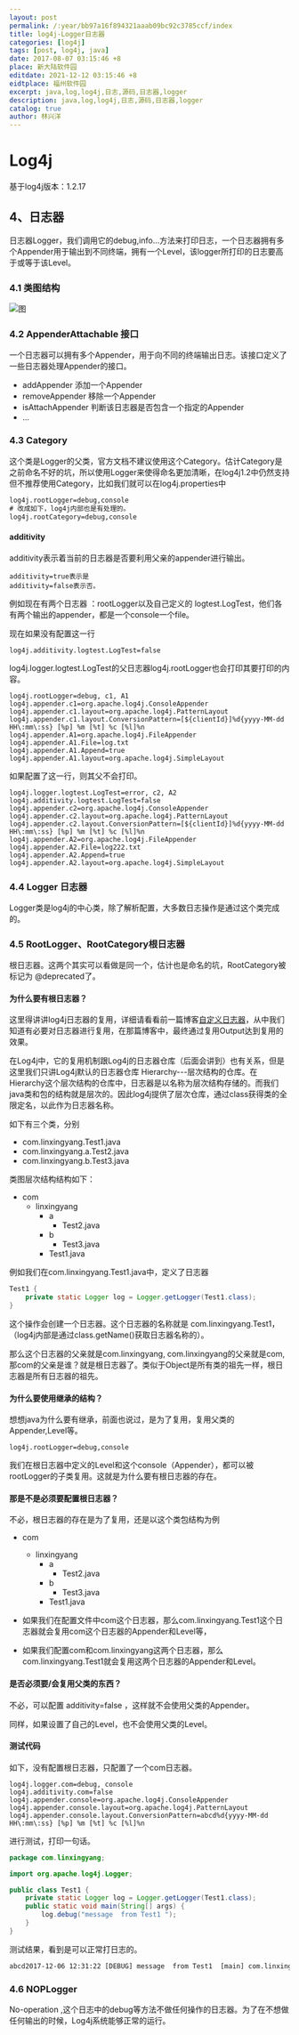 ```yaml
---
layout: post
permalink: /:year/bb97a16f894321aaab09bc92c3785ccf/index
title: log4j-Logger日志器
categories: [log4j]
tags: [post, log4j, java]
date: 2017-08-07 03:15:46 +8
place: 新大陆软件园
editdate: 2021-12-12 03:15:46 +8
eidtplace: 福州软件园
excerpt: java,log,log4j,日志,源码,日志器,logger
description: java,log,log4j,日志,源码,日志器,logger
catalog: true
author: 林兴洋
---
```


# Log4j
基于log4j版本：1.2.17

## 4、日志器

日志器Logger，我们调用它的debug,info...方法来打印日志，一个日志器拥有多个Appender用于输出到不同终端，拥有一个Level，该logger所打印的日志要高于或等于该Level。

### 4.1 类图结构

![图](https://gitee.com/linxingyang/at-2020-10-02-image/raw/master/image/L-log4j/image/2017-08-05/loggerstruct.png)

### 4.2 AppenderAttachable 接口

一个日志器可以拥有多个Appender，用于向不同的终端输出日志。该接口定义了一些日志器处理Appender的接口。
* addAppender 添加一个Appender
* removeAppender  移除一个Appender
* isAttachAppender 判断该日志器是否包含一个指定的Appender
* ...

### 4.3 Category

这个类是Logger的父类，官方文档不建议使用这个Category。估计Category是之前命名不好的坑，所以使用Logger来使得命名更加清晰，在log4j1.2中仍然支持但不推荐使用Category，比如我们就可以在log4j.properties中

```xml
log4j.rootLogger=debug,console
# 改成如下，log4j内部也是有处理的。
log4j.rootCategory=debug,console
```

#### additivity

additivity表示着当前的日志器是否要利用父亲的appender进行输出。

```
additivity=true表示是
additivity=false表示否。
```

例如现在有两个日志器 ：rootLogger以及自己定义的 logtest.LogTest，他们各有两个输出的appender，都是一个console一个file。

现在如果没有配置这一行

```
log4j.additivity.logtest.LogTest=false
```

log4j.logger.logtest.LogTest的父日志器log4j.rootLogger也会打印其要打印的内容。

```properties
log4j.rootLogger=debug, c1, A1
log4j.appender.c1=org.apache.log4j.ConsoleAppender
log4j.appender.c1.layout=org.apache.log4j.PatternLayout
log4j.appender.c1.layout.ConversionPattern=[${clientId}]%d{yyyy-MM-dd HH\:mm\:ss} [%p] %m [%t] %c [%l]%n
log4j.appender.A1=org.apache.log4j.FileAppender
log4j.appender.A1.File=log.txt
log4j.appender.A1.Append=true
log4j.appender.A1.layout=org.apache.log4j.SimpleLayout
```

如果配置了这一行，则其父不会打印。

```properties
log4j.logger.logtest.LogTest=error, c2, A2
log4j.additivity.logtest.LogTest=false
log4j.appender.c2=org.apache.log4j.ConsoleAppender
log4j.appender.c2.layout=org.apache.log4j.PatternLayout
log4j.appender.c2.layout.ConversionPattern=[${clientId}]%d{yyyy-MM-dd HH\:mm\:ss} [%p] %m [%t] %c [%l]%n
log4j.appender.A2=org.apache.log4j.FileAppender
log4j.appender.A2.File=log222.txt
log4j.appender.A2.Append=true
log4j.appender.A2.layout=org.apache.log4j.SimpleLayout
```


### 4.4 Logger 日志器

Logger类是log4j的中心类，除了解析配置，大多数日志操作是通过这个类完成的。

### 4.5 RootLogger、RootCategory根日志器

根日志器。这两个其实可以看做是同一个，估计也是命名的坑，RootCategory被标记为 @deprecated了。


#### 为什么要有根日志器？

这里得讲讲log4j日志器的复用，详细请看看前一篇博客[自定义日志器](/2017/bb97a16f894d42aaab09bc92c3785fcf)，从中我们知道有必要对日志器进行复用，在那篇博客中，最终通过复用Output达到复用的效果。

在Log4j中，它的复用机制跟Log4j的日志器仓库（后面会讲到）也有关系，但是这里我们只讲Log4j默认的日志器仓库 Hierarchy---层次结构的仓库。在Hierarchy这个层次结构的仓库中，日志器是以名称为层次结构存储的。而我们java类和包的结构就是层次的。因此log4j提供了层次仓库，通过class获得类的全限定名，以此作为日志器名称。

如下有三个类，分别
* com.linxingyang.Test1.java
* com.linxingyang.a.Test2.java
* com.linxingyang.b.Test3.java

类图层次结构结构如下：

* com
  * linxingyang
    * a
      * Test2.java
    * b
      * Test3.java
    * Test1.java


例如我们在com.linxingyang.Test1.java中，定义了日志器

```java
Test1 {
	private static Logger log = Logger.getLogger(Test1.class);
}
```

这个操作会创建一个日志器。这个日志器的名称就是  com.linxingyang.Test1，（log4j内部是通过class.getName()获取日志器名称的）。

那么这个日志器的父亲就是com.linxingyang,       com.linxingyang的父亲就是com,      那com的父亲是谁？就是根日志器了。类似于Object是所有类的祖先一样，根日志器是所有日志器的祖先。

#### 为什么要使用继承的结构？

想想java为什么要有继承，前面也说过，是为了复用，复用父类的Appender,Level等。

```properties
log4j.rootLogger=debug,console
```

我们在根日志器中定义的Level和这个console（Appender），都可以被rootLogger的子类复用。这就是为什么要有根日志器的存在。

#### 那是不是必须要配置根日志器？

不必，根日志器的存在是为了复用，还是以这个类包结构为例
* com
  * linxingyang
    * a
      * Test2.java
    * b
      * Test3.java
    * Test1.java

* 如果我们在配置文件中com这个日志器，那么com.linxingyang.Test1这个日志器就会复用com这个日志器的Appender和Level等，
* 如果我们配置com和com.linxingyang这两个日志器，那么com.linxingyang.Test1就会复用这两个日志器的Appender和Level。

#### 是否必须要/会复用父类的东西？

不必，可以配置 additivity=false ，这样就不会使用父类的Appender。

同样，如果设置了自己的Level，也不会使用父类的Level。

#### 测试代码

如下，没有配置根日志器，只配置了一个com日志器。

```properties
log4j.logger.com=debug, console
log4j.additivity.com=false
log4j.appender.console=org.apache.log4j.ConsoleAppender
log4j.appender.console.layout=org.apache.log4j.PatternLayout
log4j.appender.console.layout.ConversionPattern=abcd%d{yyyy-MM-dd HH\:mm\:ss} [%p] %m [%t] %c [%l]%n
```

进行测试，打印一句话。

```java
package com.linxingyang;

import org.apache.log4j.Logger;

public class Test1 {
	private static Logger log = Logger.getLogger(Test1.class);
	public static void main(String[] args) {
		log.debug("message  from Test1 ");
	}
}
```

测试结果，看到是可以正常打日志的。

```xml
abcd2017-12-06 12:31:22 [DEBUG] message  from Test1  [main] com.linxingyang.Test1 [com.linxingyang.Test1.main(Test1.java:8)]
```

### 4.6 NOPLogger

No-operation ,这个日志中的debug等方法不做任何操作的日志器。为了在不想做任何输出的时候，Log4j系统能够正常的运行。

